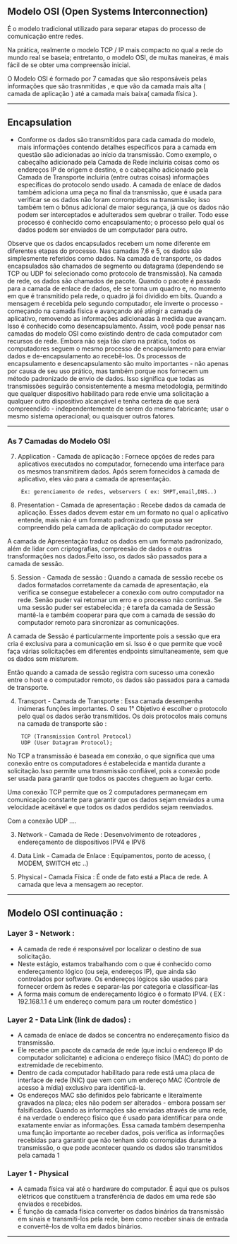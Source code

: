 Modelo OSI (Open Systems Interconnection)
------------------------------------------

É o modelo tradicional utilizado para separar etapas do processo de comunicação entre redes.

Na prática, realmente o modelo TCP / IP mais compacto no qual a rede do mundo real se baseia; entretanto, o modelo OSI, de muitas maneiras, é mais fácil de se obter uma compreensão inicial.

O Modelo OSI é formado por 7 camadas que são responsáveis pelas informações que são
trasnmitidas , e que vão da camada mais alta ( camada de aplicação ) até a camada mais 
baixa( camada física ).


---

## Encapsulation


- Conforme os dados são transmitidos para cada camada do modelo, mais informações contendo detalhes específicos para a camada em questão são adicionadas ao início da transmissão. Como exemplo, o cabeçalho adicionado pela Camada de Rede incluiria coisas como os endereços IP de origem e destino, e o cabeçalho adicionado pela Camada de Transporte incluiria (entre outras coisas) informações específicas do protocolo sendo usado. A camada de enlace de dados também adiciona uma peça no final da transmissão, que é usada para verificar se os dados não foram corrompidos na transmissão; isso também tem o bônus adicional de maior segurança, já que os dados não podem ser interceptados e adulterados sem quebrar o trailer. 
Todo esse processo é conhecido como encapsulamento; o processo pelo qual os dados podem ser enviados de um computador para outro. 

Observe que os dados encapsulados recebem um nome diferente em diferentes etapas do processo. Nas camadas 7,6 e 5, os dados são simplesmente referidos como dados. Na camada de transporte, os dados encapsulados são chamados de segmento ou datagrama (dependendo se TCP ou UDP foi selecionado como protocolo de transmissão). Na camada de rede, os dados são chamados de pacote. Quando o pacote é passado para a camada de enlace de dados, ele se torna um quadro e, no momento em que é transmitido pela rede, o quadro já foi dividido em bits.
Quando a mensagem é recebida pelo segundo computador, ele inverte o processo - começando na camada física e avançando até atingir a camada de aplicativo, removendo as informações adicionadas à medida que avançam. Isso é conhecido como desencapsulamento. Assim, você pode pensar nas camadas do modelo OSI como existindo dentro de cada computador com recursos de rede. Embora não seja tão claro na prática, todos os computadores seguem o mesmo processo de encapsulamento para enviar dados e de-encapsulamento ao recebê-los.
Os processos de encapsulamento e desencapsulamento são muito importantes - não apenas por causa de seu uso prático, mas também porque nos fornecem um método padronizado de envio de dados. Isso significa que todas as transmissões seguirão consistentemente a mesma metodologia, permitindo que qualquer dispositivo habilitado para rede envie uma solicitação a qualquer outro dispositivo alcançável e tenha certeza de que será compreendido - independentemente de serem do mesmo fabricante; usar o mesmo sistema operacional; ou quaisquer outros fatores.

---



### As 7 Camadas do Modelo OSI

7. Application - Camada de aplicação : 
Fornece opções de redes para aplicativos executados no computador, fornecendo uma interface para os mesmos
transmitirem dados. Após serem fornecidos à camada de aplicativo, eles vão para a camada de apresentação.

		Ex: gerenciamento de redes, webservers ( ex: SMPT,email,DNS..)

6. Presentation - Camada de apresentação : 
Recebe dados da camada de aplicação. Esses dados devem estar em um formato no qual o aplicativo entende, mais
não é um formato padronizado que possa ser compreendido pela camada de aplicação do computador receptor.

A camada de Apresentação traduz os dados em um formato padronizado, além de lidar com criptografias,
compreesão de dados e outras transformações nos dados.Feito isso, os dados são passados para a camada de sessão.

5. Session - Camada de sessão : 
Quando a camada de sessão recebe os dados formatados corretamente da camada de apresentação, ela verifica se consegue estabelecer a conexão com outro computador na rede. Senão puder vai retornar um erro e o processo não
continua. Se uma sessão puder ser estabelecida ; é tarefa da camada de Sessão mantê-la e também cooperar para que com a camada de sessão do computador remoto para sincronizar as comunicações.

A camada de Sessão é particularmente importente pois a sessão que era cria é exclusiva para a comunicação em si.
Isso é o que permite que você faça várias solicitações em diferentes endpoints simultaneamente, sem que os
dados sem misturem.

Então quando a camada de sessão registra com sucesso uma conexão entre o host e o computador remoto, os dados são passados para a camada de transporte.

4. Transport - Camada de Transporte  : 
Essa camada desempenha inúmeras funções importantes.
O seu 1° Objetivo é escolher o protocolo pelo qual os dados serão transmitidos. Os dois protocolos mais comuns
na camada de transporte são :

		TCP (Transmission Control Protocol)
		UDP (User Datagram Protocol);


No TCP a transmissão é baseada em conexão, o que significa que uma conexão entre os computadores é estabelecida
e mantida durante a solicitação.Isso permite uma transmissão confiável, pois a conexão pode ser usada para
garantir que todos os pacotes cheguem ao lugar certo. 

Uma conexão TCP permite que os 2 computadores permaneçam em comunicação constante para garantir que os dados sejam enviados a uma velocidade aceitável e que todos os dados perdidos sejam reenviados.

Com a conexão UDP ....


3. Network - Camada de Rede : 
Desenvolvimento de roteadores , endereçamento de dispositivos IPV4 e IPV6

2. Data Link - Camada de Enlace : 
Equipamentos, ponto de acesso, ( MODEM, SWITCH  etc ..)

1. Physical - Camada Física : É onde de fato está a Placa de rede. A camada que leva a mensagem ao receptor.








---



## Modelo OSI continuação :


### Layer 3 - Network :



- A camada de rede é responsável por localizar o destino de sua solicitação.
- Neste estágio, estamos trabalhando com o que é conhecido como endereçamento lógico (ou seja, endereços IP), que ainda são controlados por software. 
Os endereços lógicos são usados para fornecer ordem às redes e separar-las por categoria e classificar-las
- A forma mais comum de endereçamento lógico é o formato IPV4. ( EX : 192.168.1.1 é um endereço comum para um router doméstico )



### Layer 2 - Data Link (link de dados) :


- A camada de enlace de dados se concentra no endereçamento físico da transmissão.
- Ele recebe um pacote da camada de rede (que inclui o endereço IP do computador solicitante) e adiciona o endereço físico (MAC) do ponto de extremidade de recebimento. 
- Dentro de cada computador habilitado para rede está uma placa de interface de rede (NIC) que vem com um endereço MAC (Controle de acesso à mídia) exclusivo para identificá-la.
- Os endereços MAC são definidos pelo fabricante e literalmente gravados na placa; eles não podem ser alterados - embora possam ser falsificados. Quando as informações são 
enviadas através de uma rede, é na verdade o endereço físico que é usado para identificar para onde exatamente enviar as informações.
Essa camada também desempenha uma função importante ao receber dados, pois verifica as informações recebidas para garantir que não tenham sido corrompidas durante a transmissão, o que pode acontecer quando os dados são transmitidos pela camada 1




### Layer 1 - Physical


- A camada física vai até o hardware do computador. É aqui que os pulsos elétricos que constituem a transferência de dados em uma rede são enviados e recebidos.
- É função da camada física converter os dados binários da transmissão em sinais e transmiti-los pela rede, bem como receber sinais de entrada e convertê-los de volta em dados binários.



---
